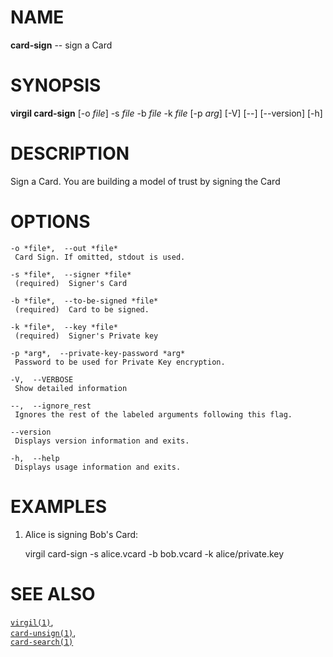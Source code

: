 NAME
====

**card-sign** -- sign a Card

SYNOPSIS
========

**virgil card-sign** \[-o *file*\] -s *file* -b *file* -k *file* \[-p
*arg*\] \[-V\] \[--\] \[--version\] \[-h\]

DESCRIPTION
===========

Sign a Card. You are building a model of trust by signing the Card

OPTIONS
=======

    -o *file*,  --out *file*
     Card Sign. If omitted, stdout is used.

    -s *file*,  --signer *file*
     (required)  Signer's Card

    -b *file*,  --to-be-signed *file*
     (required)  Card to be signed.

    -k *file*,  --key *file*
     (required)  Signer's Private key

    -p *arg*,  --private-key-password *arg*
     Password to be used for Private Key encryption.

    -V,  --VERBOSE
     Show detailed information

    --,  --ignore_rest
     Ignores the rest of the labeled arguments following this flag.

    --version
     Displays version information and exits.

    -h,  --help
     Displays usage information and exits.

EXAMPLES
========

1.  Alice is signing Bob's Card:

    virgil card-sign -s alice.vcard -b bob.vcard -k alice/private.key

SEE ALSO
========

[`virgil(1)`](../markdown/virgil.1.md),  
[`card-unsign(1)`](../markdown/card-unsign.1.md),  
[`card-search(1)`](../markdown/card-search.1.md)
